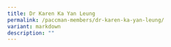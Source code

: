 ```yaml
---
title: Dr Karen Ka Yan Leung
permalink: /paccman-members/dr-karen-ka-yan-leung/
variant: markdown
description: ""
---
```

